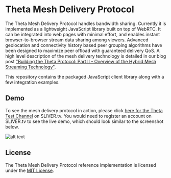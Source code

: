 # Theta Mesh Delivery Protocol

The Theta Mesh Delivery Protocol handles bandwidth sharing. Currently it is implemented as a lightweight JavaScript library built on top of WebRTC. It can be integrated into web pages with minimal effort, and enables instant browser-to-browser stream data sharing among viewers. Advanced geolocation and connectivity history based peer grouping algorithms have been designed to maximize peer offload with guaranteed delivery QoS. A high level description of the mesh delivery technology is detailed in our blog post ["Building the Theta Protocol: Part II - Overview of the Hybrid Mesh Streaming Technology"](https://medium.com/theta-network/building-the-theta-protocol-part-ii-ea9d12e221bb).

This repository contains the packaged JavaScript client library along with a few integration examples.

## Demo

To see the mesh delivery protocol in action, please click [here for the Theta Test Channel](https://www.sliver.tv/win/usr880k7j7388ribhvy) on SLIVER.tv. You would need to register an account on SLIVER.tv to see the live demo, which should look similar to the screenshot below. 

![alt text](https://github.com/thetatoken/theta-protocol-delivery-lib/blob/master/examples/slivertv/slivertv_theta_integration_demo.png)

## License
The Theta Mesh Delivery Protocol reference implementation is licensed under the [MIT License](https://opensource.org/licenses/MIT).
